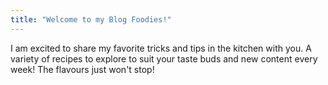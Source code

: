 ```yaml
---
title: "Welcome to my Blog Foodies!"
---
```


I am excited to share my favorite tricks and tips in the kitchen with you. A variety of recipes to explore to suit your taste buds and new content every week! The flavours just won't stop!
